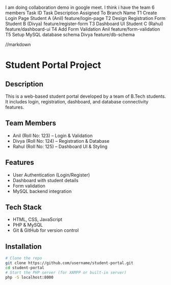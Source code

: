 I am doing collaboration demo in google meet.
I think i have the team 6 members
Task ID	Task Description	Assigned To	Branch Name
T1	Create Login Page	Student A (Anil)	feature/login-page
T2	Design Registration Form	Student B (Divya)	feature/register-form
T3	Dashboard UI	Student C (Rahul)	feature/dashboard-ui
T4	Add Form Validation	Anil	feature/form-validation
T5	Setup MySQL database schema	Divya	feature/db-schema


//markdown
# Student Portal Project
## Description
This is a web-based student portal developed by a team of B.Tech students. It includes login, registration, dashboard, and database connectivity features.
## Team Members
- Anil (Roll No: 123) – Login & Validation
- Divya (Roll No: 124) – Registration & Database
- Rahul (Roll No: 125) – Dashboard UI & Styling
## Features
- User Authentication (Login/Register)
- Dashboard with student details
- Form validation
- MySQL backend integration
## Tech Stack
- HTML, CSS, JavaScript
- PHP & MySQL
- Git & GitHub for version control
## Installation
```bash
# Clone the repo
git clone https://github.com/username/student-portal.git
cd student-portal
# Start the PHP server (for XAMPP or built-in server)
php -S localhost:8000
